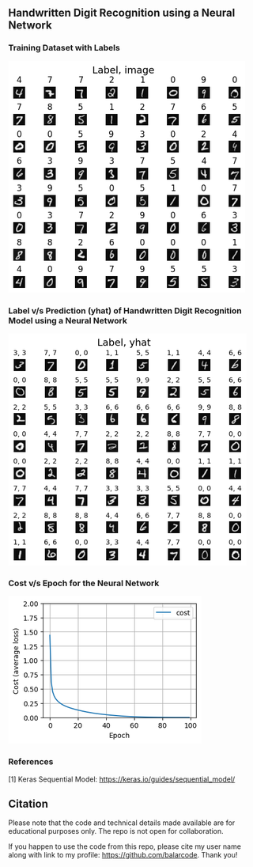 ## Handwritten Digit Recognition using a Neural Network

### Training Dataset with Labels

![Training Dataset](results/labeled_data.png)

### Label v/s Prediction (yhat) of Handwritten Digit Recognition Model using a Neural Network

![Model Prediction](results/prediction.png)

### Cost v/s Epoch for the Neural Network

![Cost](results/cost.png)

### References

[1] Keras Sequential Model: https://keras.io/guides/sequential_model/

## Citation

Please note that the code and technical details made available are for educational purposes only. The repo is not open for collaboration.

If you happen to use the code from this repo, please cite my user name along with link to my profile: https://github.com/balarcode. Thank you!
